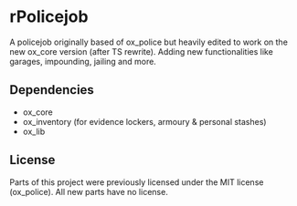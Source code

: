 # rPolicejob

A policejob originally based of ox_police but heavily edited to work on the new ox_core version (after TS rewrite). Adding new functionalities like garages, impounding, jailing and more.

## Dependencies

- ox_core
- ox_inventory (for evidence lockers, armoury & personal stashes)
- ox_lib

## License

Parts of this project were previously licensed under the MIT license (ox_police). All new parts have no license.
